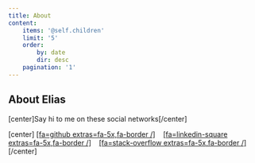 ```yaml
---
title: About
content:
    items: '@self.children'
    limit: '5'
    order:
        by: date
        dir: desc
    pagination: '1'
---
```


## About Elias


[center]Say hi to me on these social networks[/center]

[center]
[[fa=github extras=fa-5x,fa-border /]](https://github.com/Raboo) &nbsp;&nbsp;
[[fa=linkedin-square extras=fa-5x,fa-border /]](https://linkedin.com/in/elias82) &nbsp;&nbsp;
[[fa=stack-overflow extras=fa-5x,fa-border /]](https://stackoverflow.com/users/1425670/raboo) &nbsp;&nbsp;
[/center]